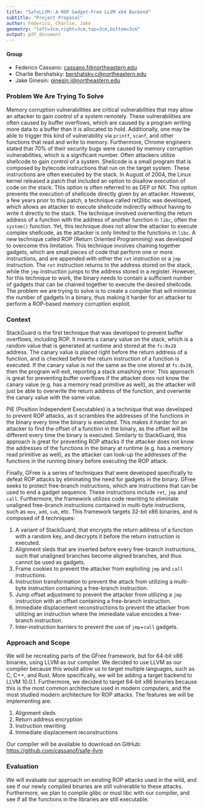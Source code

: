 ```yaml
---
title: "SafeLLVM: A ROP Gadget-Free LLVM x64 Backend"
subtitle: "Project Proposal"
author: Federico, Charlie, Jake
geometry: "left=3cm,right=3cm,top=3cm,bottom=3cm"
output: pdf_document
---
```


#### Group

- Federico Cassano: cassano.f@northeastern.edu
- Charlie Bershatsky: bershatsky.c@northeastern.edu
- Jake Ginesin: ginesin.j@northeastern.edu

### Problem We Are Trying To Solve

Memory corruption vulnerabilities are critical vulnerabilities that may allow an attacker to gain control of a system remotely. These vulnerabilities
are often caused by buffer overflows, which are caused by a program writing more data to a buffer than it is allocated to hold. Additionally, one
may be able to trigger this kind of vulnerability via `printf`, `scanf`, and other functions that read and write to memory. Furthermore, Chrome engineers
stated that 70% of their security bugs were caused by memory corruption vulnerabilities,
which is a significant number.
Often attackers utilize shellcode to gain control of a system. Shellcode is a small program that
is composed by bytecode instructions that run on the target system. These instructions are often executed by the stack.
In August of 2004, the Linux kernel released a patch that included an option
to disallow execution of code on the stack. This option is often referred to as DEP or NX.
This option prevents the execution of shellcode directly given by an attacker.
However, a few years prior to this patch, a technique called ret2libc was developed, which
allows an attacker to execute shellcode indirectly without
having to write it directly to the stack. The technique involved overwriting the return address
of a function with the address of another function in `libc`, often the
`system()` function.
Yet, this technique does not allow the attacker to execute complex
shellcode, as the attacker is only limited to the functions in `libc`.
A new technique called ROP (Return Oriented Programming) was developed to overcome this limitation.
This technique involves chaining together gadgets, which are small pieces of code that
perform one or more instructions, and are appended with either
the `ret` instruction or a `jmp` instruction. The `ret` instruction returns to the address
stored on the stack, while the `jmp` instruction jumps to the address stored in a register.
However, for this technique to work, the binary needs to contain a
sufficient number of gadgets that can be chained together to execute the desired shellcode.
The problem we are trying to solve is to create a compiler that will
minimize the number of gadgets in a binary, thus making it harder for an attacker to perform a ROP-based memory corruption exploit.

### Context

StackGuard is the first technique that was developed to prevent buffer overflows, including ROP.
It inserts a canary value on the stack, which is a random value that is generated at runtime and stored
at the `fs:0x28` address.
The canary value is placed right before the return address of a function, and is checked before the return instruction of a function is executed.
If the canary value is not the same as the one stored at `fs:0x28`, then the program will exit,
reporting a stack smashing error.
This approach is great for preventing buffer overflows if the attacker
does not know the canary value (e.g. has a memory read primitive as well),
as the attacker will just be able to overwrite the return address of the function, and overwrite the canary value with the same value.

PIE (Position Independent Executables) is a technique that was developed to prevent ROP attacks,
as it scrambles the addresses of the functions in the binary
every time the binary is executed. This makes it harder for an attacker
to find the offset of a function in the binary, as the offset will be different every time the binary is executed.
Similarly to StackGuard, this approach is great for preventing ROP attacks if the attacker
does not know the addresses of the functions in the binary
at runtime (e.g. has a memory read primitive as well),
as the attacker can look-up the addresses of the functions in the running
binary before executing the ROP attack.

Finally, GFree is a series of techniques that were developed specifically to
defeat ROP attacks by eliminating the need for gadgets in the binary.
GFree seeks to protect free-branch instructions, which are instructions that
can be used to end a gadget sequence. These instructions include `ret`, `jmp` and `call`. Furthermore, the framework utilizes code rewriting to
eliminate unaligned free-branch instructions contained in
multi-byte instructions, such as `mov`, `add`, `sub`, etc.
This framework targets 32-bit x86 binaries, and is composed of 8 techniques:

1. A variant of StackGuard, that encrypts the return address of a function with a random key, and decrypts it before the return instruction is executed.
2. Alignment sleds that are inserted before every free-branch instructions,
   such that unaligned branches become aligned branches, and thus cannot be used as gadgets.
3. Frame cookies to prevent the attacker from exploiting `jmp` and `call` instructions.
4. Instruction transformation to prevent the attack from utilizing a multi-byte instruction containing a free-branch instruction.
5. Jump offset adjustment to prevent the attacker from utilizing a `jmp` instruction with an offset
   containing a free-branch instruction.
6. Immediate displacement reconstructions to prevent the attacker from utilizing an instruction where the immediate value encodes
   a free-branch instruction.
7. Inter-instruction barriers to prevent the use of `jmp`+`call` gadgets.

### Approach and Scope

We will be recreating parts of the GFree framework, but for 64-bit x86 binaries, using
LLVM as our compiler. We decided to use LLVM as our compiler because this
would allow us to target multiple languages, such as C, C++, and Rust.
More specifically, we will be adding a target backend to LLVM 10.0.1.
Furthermore, we decided to target 64-bit x86 binaries because this is the
most common architecture used in modern computers, and the most
studied modern architecture for ROP attacks.
The features we will be implementing are:

1. Alignment sleds
2. Return address encryption
3. Instruction rewriting
4. Immediate displacement reconstructions

Our compiler will be available to download on GitHub: https://github.com/cassanof/safe-llvm

### Evaluation

We will evaluate our approach on existing ROP attacks used in the wild,
and see if our newly compiled binaries are still vulnerable to these attacks.
Furthermore, we plan to compile glibc or musl libc with our compiler,
and see if all the functions in the libraries are still executable.
